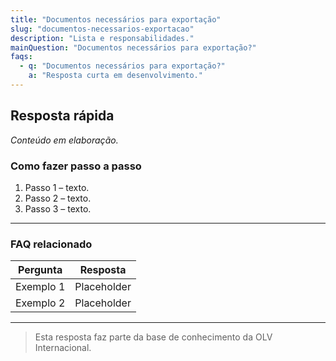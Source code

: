 ```yaml
---
title: "Documentos necessários para exportação"
slug: "documentos-necessarios-exportacao"
description: "Lista e responsabilidades."
mainQuestion: "Documentos necessários para exportação?"
faqs:
  - q: "Documentos necessários para exportação?"
    a: "Resposta curta em desenvolvimento."
---
```


## Resposta rápida

*Conteúdo em elaboração.*

### Como fazer passo a passo

1. Passo 1 – texto.
2. Passo 2 – texto.
3. Passo 3 – texto.

---

### FAQ relacionado

| Pergunta | Resposta |
| --- | --- |
| Exemplo 1 | Placeholder |
| Exemplo 2 | Placeholder |

---

> Esta resposta faz parte da base de conhecimento da OLV Internacional.
